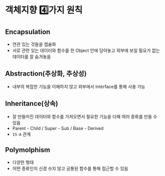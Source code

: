 # 객체지향 4️⃣가지 원칙

## Encapsulation

- 연관 있는 것들을 캡슐화
- 서로 관련 있는 데이터와 함수를 한 Object 안에 담아놓고 외부에 보일 필요가 없는 데이터를 잘 숨겨놓음

## Abstraction(추상화, 추상성)

- 내부의 복잡한 기능을 이해하지 않고 외부에서 Interface를 통해 사용 가능

## Inheritance(상속)

- 잘 만들어진 데이터와 함수를 가져오면서 필요한 기능을 더해 여러 종류를 만들 수 있음
- Parent - Child / Super - Sub / Base - Derived
- `IS-A` 관계

## Polymolphism

- 다양한 형태
- 어떤 종류인지 신경 쓰지 않고 공통된 함수를 통해 접근할 수 있음
